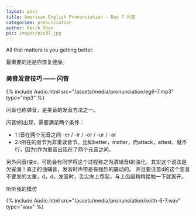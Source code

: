 ```yaml
---
layout: post
title: American English Pronunciation - Day 7 闪音
categories: pronunciation
author: Keith Shan
pic: images/pic07.jpg
---
```


All that matters is you getting better.

最重要的还是你恢复健康。

<!--more-->

### 美音发音技巧 —— 闪音

{% include Audio.html src="/assets/media/pronunciation/eg6-7.mp3" type="mp3" %}

闪音也称弹音，是美音的发音方法之一。

闪音t的出现，需要满足两个条件：

- 1.t音在两个元音之间 -er / -ir / -or / -ur / -ar
- 2.t所在的音节为非重读音节。比如better，matter，而attack，attest，就不行，因为t作为重音出现在了两个元音之间。

另外闪音t变d，可能会有同学将这个过程称之为清辅音t的浊化，其实这个说法是欠妥滴！真正的浊辅音，发音时声带是有强烈的震动的。
并且要注意d的这个变音不要发的太重，d，d，发音时，舌尖向上卷起，与上齿龈稍稍接触一下就离开。


听听我的模仿

{% include Audio.html src="/assets/media/pronunciation/keith-6-7.wav" type="wav" %}



